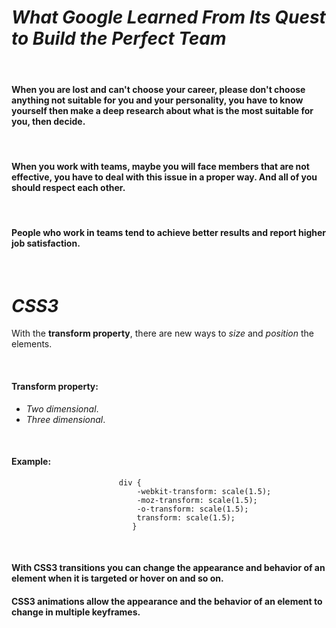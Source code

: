 # ***What Google Learned From Its Quest to Build the Perfect Team***

<br>

#### When you are lost and can't choose your career, please don't choose anything not suitable for you and your personality, you have to know yourself then make a deep research about what is the most suitable for you, then decide. 

<br>

#### When you work with **teams**, maybe you will face members that are not effective, you have to deal with this issue in a proper way. And all of you should respect each other.

<br>

#### People who work in teams tend to achieve better results and report higher job satisfaction. 

<br>

# ***CSS3***

With the **transform property**, there are new ways to *size* and *position* the elements. 

<br>

#### Transform property: 
* *Two dimensional*. 
* *Three dimensional*. 

<br>

#### Example: 
                            div {
                                -webkit-transform: scale(1.5);
                                -moz-transform: scale(1.5);
                                -o-transform: scale(1.5);
                                transform: scale(1.5);
                               }

                               
<br>                              

#### With **CSS3 transitions** you can change the appearance and behavior of an element when it is targeted or hover on and so on. 

#### **CSS3 animations** allow the appearance and the behavior of an element to change in multiple keyframes. 